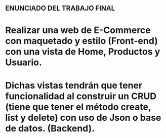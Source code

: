 
## ENUNCIADO DEL TRABAJO FINAL 

# Realizar una web de E-Commerce con maquetado y estilo (Front-end) con una vista de Home, Productos y Usuario.

# Dichas vistas tendrán que tener funcionalidad al construir un CRUD (tiene que tener el método create, list y delete) con uso de Json o base de datos. (Backend).
